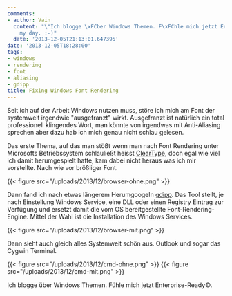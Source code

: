 ```yaml
---
comments:
- author: Vain
  content: "\"Ich blogge \xFCber Windows Themen. F\xFChle mich jetzt Enterprise-Ready\xA9.\"\n\nMade
    my day. :-)"
  date: '2013-12-05T21:13:01.647395'
date: '2013-12-05T18:28:00'
tags:
- windows
- rendering
- font
- aliasing
- gdipp
title: Fixing Windows Font Rendering
---
```


Seit ich auf der Arbeit Windows nutzen muss, störe ich mich am Font der systemweit
irgendwie "ausgefranzt" wirkt. Ausgefranzt ist natürlich ein total professionell
klingendes Wort, man könnte von irgendwas mit Anti-Aliasing sprechen aber dazu
hab ich mich genau nicht schlau gelesen.

Das erste Thema, auf das man stößt wenn man nach Font Rendering unter Microsofts
Betriebssystem schlauließt heisst [ClearType](https://en.wikipedia.org/wiki/ClearType),
doch egal wie viel ich damit herumgespielt hatte, kam dabei nicht heraus was ich
mir vorstellte. Nach wie vor brößliger Font.

{{< figure src="/uploads/2013/12/browser-ohne.png" >}}

Dann fand ich nach etwas längerem Herumgoogeln
[gdipp](https://code.google.com/p/gdipp/). Das Tool stellt, je nach Einstellung
Windows Service, eine DLL oder einen Registry Eintrag zur Verfügung und ersetzt
damit die vom OS bereitgestellte Font-Rendering-Engine. Mittel der Wahl ist die
Installation des Windows Services.

{{< figure src="/uploads/2013/12/browser-mit.png" >}}

Dann sieht auch gleich alles Systemweit schön aus. Outlook und sogar das Cygwin
Terminal.

{{< figure src="/uploads/2013/12/cmd-ohne.png" >}}
{{< figure src="/uploads/2013/12/cmd-mit.png" >}}

Ich blogge über Windows Themen. Fühle mich jetzt Enterprise-Ready&copy;.